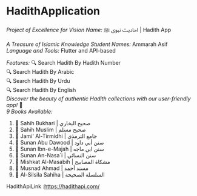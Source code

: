 # HadithApplication

*Project of Excellence for Vision*
*Name:* احادیث نبوی ﷺ | Hadith App  

*A Treasure of Islamic Knowledge*
*Student Names:* Ammarah Asif  
*Language and Tools:* Flutter and API-based  

*Features:*
🔍 Search Hadith By Hadith Number  
🔍 Search Hadith By Arabic  
🔍 Search Hadith By Urdu  
🔍 Search Hadith By English  
*Discover the beauty of authentic Hadith collections with our user-friendly app!* 📖  
*9 Books Available:*
 <ol>
        <li>📖 Sahih Bukhari | صحيح البخاري</li>
        <li>📖 Sahih Muslim | صحيح مسلم</li>
        <li>📖 Jami' Al-Tirmidhi | جامع الترمذي</li>
        <li>📖 Sunan Abu Dawood | سنن أبي داود</li>
        <li>📖 Sunan Ibn-e-Majah | سنن ابن ماجه</li>
        <li>📖 Sunan An-Nasa`i | سنن النسائي</li>
        <li>📖 Mishkat Al-Masabih | مشكاة المصابيح</li>
        <li>📖 Musnad Ahmad | مسند أحمد</li>
        <li>📖 Al-Silsila Sahiha | السلسلة الصحيحة</li>
    </ol>

HadithApiLink :https://hadithapi.com/
